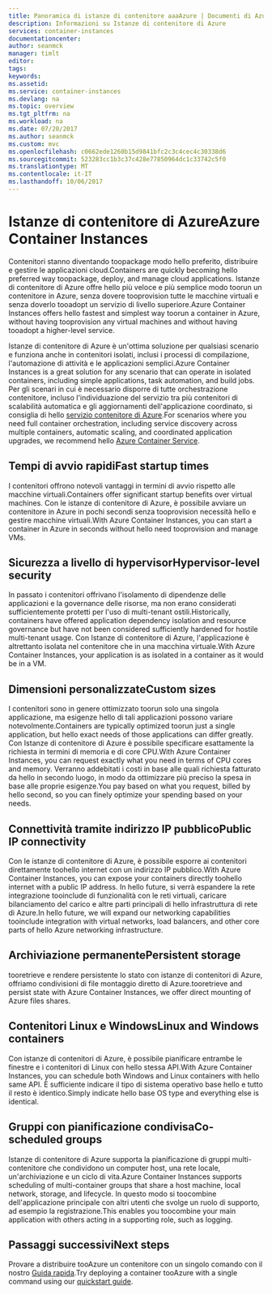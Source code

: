 ```yaml
---
title: Panoramica di istanze di contenitore aaaAzure | Documenti di Azure
description: Informazioni su Istanze di contenitore di Azure
services: container-instances
documentationcenter: 
author: seanmck
manager: timlt
editor: 
tags: 
keywords: 
ms.assetid: 
ms.service: container-instances
ms.devlang: na
ms.topic: overview
ms.tgt_pltfrm: na
ms.workload: na
ms.date: 07/20/2017
ms.author: seanmck
ms.custom: mvc
ms.openlocfilehash: c0662ede1260b15d9841bfc2c3c4cec4c30338d6
ms.sourcegitcommit: 523283cc1b3c37c428e77850964dc1c33742c5f0
ms.translationtype: MT
ms.contentlocale: it-IT
ms.lasthandoff: 10/06/2017
---
```

# <a name="azure-container-instances"></a><span data-ttu-id="5e41f-103">Istanze di contenitore di Azure</span><span class="sxs-lookup"><span data-stu-id="5e41f-103">Azure Container Instances</span></span>

<span data-ttu-id="5e41f-104">Contenitori stanno diventando toopackage modo hello preferito, distribuire e gestire le applicazioni cloud.</span><span class="sxs-lookup"><span data-stu-id="5e41f-104">Containers are quickly becoming hello preferred way toopackage, deploy, and manage cloud applications.</span></span> <span data-ttu-id="5e41f-105">Istanze di contenitore di Azure offre hello più veloce e più semplice modo toorun un contenitore in Azure, senza dovere tooprovision tutte le macchine virtuali e senza doverlo tooadopt un servizio di livello superiore.</span><span class="sxs-lookup"><span data-stu-id="5e41f-105">Azure Container Instances offers hello fastest and simplest way toorun a container in Azure, without having tooprovision any virtual machines and without having tooadopt a higher-level service.</span></span> 

<span data-ttu-id="5e41f-106">Istanze di contenitore di Azure è un'ottima soluzione per qualsiasi scenario e funziona anche in contenitori isolati, inclusi i processi di compilazione, l'automazione di attività e le applicazioni semplici.</span><span class="sxs-lookup"><span data-stu-id="5e41f-106">Azure Container Instances is a great solution for any scenario that can operate in isolated containers, including simple applications, task automation, and build jobs.</span></span> <span data-ttu-id="5e41f-107">Per gli scenari in cui è necessario disporre di tutte orchestrazione contenitore, incluso l'individuazione del servizio tra più contenitori di scalabilità automatica e gli aggiornamenti dell'applicazione coordinato, si consiglia di hello [servizio contenitore di Azure](https://docs.microsoft.com/azure/container-service/).</span><span class="sxs-lookup"><span data-stu-id="5e41f-107">For scenarios where you need full container orchestration, including service discovery across multiple containers, automatic scaling, and coordinated application upgrades, we recommend hello [Azure Container Service](https://docs.microsoft.com/azure/container-service/).</span></span>

## <a name="fast-startup-times"></a><span data-ttu-id="5e41f-108">Tempi di avvio rapidi</span><span class="sxs-lookup"><span data-stu-id="5e41f-108">Fast startup times</span></span>

<span data-ttu-id="5e41f-109">I contenitori offrono notevoli vantaggi in termini di avvio rispetto alle macchine virtuali.</span><span class="sxs-lookup"><span data-stu-id="5e41f-109">Containers offer significant startup benefits over virtual machines.</span></span> <span data-ttu-id="5e41f-110">Con le istanze di contenitore di Azure, è possibile avviare un contenitore in Azure in pochi secondi senza tooprovision necessità hello e gestire macchine virtuali.</span><span class="sxs-lookup"><span data-stu-id="5e41f-110">With Azure Container Instances, you can start a container in Azure in seconds without hello need tooprovision and manage VMs.</span></span>

## <a name="hypervisor-level-security"></a><span data-ttu-id="5e41f-111">Sicurezza a livello di hypervisor</span><span class="sxs-lookup"><span data-stu-id="5e41f-111">Hypervisor-level security</span></span>

<span data-ttu-id="5e41f-112">In passato i contenitori offrivano l'isolamento di dipendenze delle applicazioni e la governance delle risorse, ma non erano considerati sufficientemente protetti per l'uso di multi-tenant ostili.</span><span class="sxs-lookup"><span data-stu-id="5e41f-112">Historically, containers have offered application dependency isolation and resource governance but have not been considered sufficiently hardened for hostile multi-tenant usage.</span></span> <span data-ttu-id="5e41f-113">Con Istanze di contenitore di Azure, l'applicazione è altrettanto isolata nel contenitore che in una macchina virtuale.</span><span class="sxs-lookup"><span data-stu-id="5e41f-113">With Azure Container Instances, your application is as isolated in a container as it would be in a VM.</span></span>

## <a name="custom-sizes"></a><span data-ttu-id="5e41f-114">Dimensioni personalizzate</span><span class="sxs-lookup"><span data-stu-id="5e41f-114">Custom sizes</span></span>

<span data-ttu-id="5e41f-115">I contenitori sono in genere ottimizzato toorun solo una singola applicazione, ma esigenze hello di tali applicazioni possono variare notevolmente.</span><span class="sxs-lookup"><span data-stu-id="5e41f-115">Containers are typically optimized toorun just a single application, but hello exact needs of those applications can differ greatly.</span></span> <span data-ttu-id="5e41f-116">Con Istanze di contenitore di Azure è possibile specificare esattamente la richiesta in termini di memoria e di core CPU.</span><span class="sxs-lookup"><span data-stu-id="5e41f-116">With Azure Container Instances, you can request exactly what you need in terms of CPU cores and memory.</span></span> <span data-ttu-id="5e41f-117">Verranno addebitati i costi in base alle quali richiesta fatturato da hello in secondo luogo, in modo da ottimizzare più preciso la spesa in base alle proprie esigenze.</span><span class="sxs-lookup"><span data-stu-id="5e41f-117">You pay based on what you request, billed by hello second, so you can finely optimize your spending based on your needs.</span></span>

## <a name="public-ip-connectivity"></a><span data-ttu-id="5e41f-118">Connettività tramite indirizzo IP pubblico</span><span class="sxs-lookup"><span data-stu-id="5e41f-118">Public IP connectivity</span></span>

<span data-ttu-id="5e41f-119">Con le istanze di contenitore di Azure, è possibile esporre ai contenitori direttamente toohello internet con un indirizzo IP pubblico.</span><span class="sxs-lookup"><span data-stu-id="5e41f-119">With Azure Container Instances, you can expose your containers directly toohello internet with a public IP address.</span></span> <span data-ttu-id="5e41f-120">In hello future, si verrà espandere la rete integrazione tooinclude di funzionalità con le reti virtuali, caricare bilanciamento del carico e altre parti principali di hello infrastruttura di rete di Azure.</span><span class="sxs-lookup"><span data-stu-id="5e41f-120">In hello future, we will expand our networking capabilities tooinclude integration with virtual networks, load balancers, and other core parts of hello Azure networking infrastructure.</span></span>

## <a name="persistent-storage"></a><span data-ttu-id="5e41f-121">Archiviazione permanente</span><span class="sxs-lookup"><span data-stu-id="5e41f-121">Persistent storage</span></span>

<span data-ttu-id="5e41f-122">tooretrieve e rendere persistente lo stato con istanze di contenitori di Azure, offriamo condivisioni di file montaggio diretto di Azure.</span><span class="sxs-lookup"><span data-stu-id="5e41f-122">tooretrieve and persist state with Azure Container Instances, we offer direct mounting of Azure files shares.</span></span>

## <a name="linux-and-windows-containers"></a><span data-ttu-id="5e41f-123">Contenitori Linux e Windows</span><span class="sxs-lookup"><span data-stu-id="5e41f-123">Linux and Windows containers</span></span>

<span data-ttu-id="5e41f-124">Con istanze di contenitori di Azure, è possibile pianificare entrambe le finestre e i contenitori di Linux con hello stessa API.</span><span class="sxs-lookup"><span data-stu-id="5e41f-124">With Azure Container Instances, you can schedule both Windows and Linux containers with hello same API.</span></span> <span data-ttu-id="5e41f-125">È sufficiente indicare il tipo di sistema operativo base hello e tutto il resto è identico.</span><span class="sxs-lookup"><span data-stu-id="5e41f-125">Simply indicate hello base OS type and everything else is identical.</span></span>

## <a name="co-scheduled-groups"></a><span data-ttu-id="5e41f-126">Gruppi con pianificazione condivisa</span><span class="sxs-lookup"><span data-stu-id="5e41f-126">Co-scheduled groups</span></span>

<span data-ttu-id="5e41f-127">Istanze di contenitore di Azure supporta la pianificazione di gruppi multi-contenitore che condividono un computer host, una rete locale, un'archiviazione e un ciclo di vita.</span><span class="sxs-lookup"><span data-stu-id="5e41f-127">Azure Container Instances supports scheduling of multi-container groups that share a host machine, local network, storage, and lifecycle.</span></span> <span data-ttu-id="5e41f-128">In questo modo si toocombine dell'applicazione principale con altri utenti che svolge un ruolo di supporto, ad esempio la registrazione.</span><span class="sxs-lookup"><span data-stu-id="5e41f-128">This enables you toocombine your main application with others acting in a supporting role, such as logging.</span></span>

## <a name="next-steps"></a><span data-ttu-id="5e41f-129">Passaggi successivi</span><span class="sxs-lookup"><span data-stu-id="5e41f-129">Next steps</span></span>

<span data-ttu-id="5e41f-130">Provare a distribuire tooAzure un contenitore con un singolo comando con il nostro [Guida rapida](container-instances-quickstart.md).</span><span class="sxs-lookup"><span data-stu-id="5e41f-130">Try deploying a container tooAzure with a single command using our [quickstart guide](container-instances-quickstart.md).</span></span>
